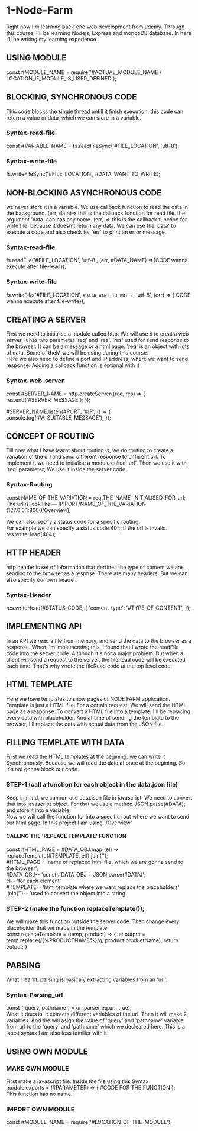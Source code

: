# 1-Node-Farm

Right now I'm learning back-end web development from udemy. Through this course, I'll be learning Nodejs, Express and mongoDB database. In here I'll be writing my learning experience

## USING MODULE

const #MODULE_NAME = require('#ACTUAL_MODULE_NAME / LOCATION_IF_MODULE_IS_USER_DEFINED');

## BLOCKING, SYNCHRONOUS CODE

This code blocks the single thread untill it finish execution. this code can return a value or data, which we can store in a variable.

### Syntax-read-file

const #VARIABLE-NAME = fs.readFileSync('#FILE_LOCATION', 'utf-8');

### Syntax-write-file

fs.writeFileSync('#FILE_LOCATION', #DATA_WANT_TO_WRITE);

## NON-BLOCKING ASYNCHRONOUS CODE

we never store it in a variable. We use callback function to read the data in the background. (err, data)=> this is the callback function for read file. the argument 'data' can has any name. (err) => this is the callback function for write file. because it doesn't return any data. We can use the 'data' to execute a code and also check for 'err' to print an error message.

### Syntax-read-file

fs.readFile('#FILE_LOCATION', 'utf-8', (err, #DATA_NAME) =>{CODE wanna execute after file-read});

### Syntax-write-file

fs.writeFile('#FILE_LOCATION', `#DATA_WANT_TO_WRITE`, 'utf-8', (err) => { CODE wanna execute after file-write});

## CREATING A SERVER

First we need to initialise a module called http. We will use it to creat a web server. It has two parameter 'req' and 'res'. 'res' used for send response to the browser. It can be a message or a html page. 'req' is an object with lots of data. Some of theM we will be using during this course.<br/>
Here we also need to define a port and IP address, where we want to send response. Adding a callback function is optional with it

### Syntax-web-server

const #SERVER_NAME = http.createServer((req, res) => {
res.end('#SERVER_MESSAGE');
});

#SERVER_NAME.listen(#PORT, '#IP', () => {
console.log('#A_SUITABLE_MESSAGE');
});

## CONCEPT OF ROUTING

Till now what I have learnt about routing is, we do routing to create a variation of the url and send different response to different url. To implement it we need to initialise a module called 'url'. Then we use it with 'req' parameter;
We use it inside the server code.

### Syntax-Routing

const NAME_OF_THE_VARIATION = req.THE_NAME_INITIALISED_FOR_url;<br/>
The url is look like — IP:PORT/NAME_OF_THE_VARIATION (127.0.0.1:8000/Overview);

We can also secify a status code for a specific routing.<br/>
For example we can specify a status code 404, if the url is invalid.
res.writeHead(404);

## HTTP HEADER

http header is set of information that derfines the type of content we are sending to the browser as a respnse. There are many headers. But we can also specify our own header.

### Syntax-Header

res.writeHead(#STATUS_CODE, {
'content-type': '#TYPE_OF_CONTENT',
});

## IMPLEMENTING API

In an API we read a file from memory, and send the data to the browser as a response.
When I'm implementing this, I found that I wrote the readFile code into the server code. Although it's not a major problem. But when a client will send a request to the server, the fileRead code will be executed each time. That's why wrote the fileRead code at the top level code.

## HTML TEMPLATE

Here we have templates to show pages of NODE FARM application. Template is just a HTML file. For a certain request, We will send the HTML page as a response. To convert a HTML file into a template, I'll be replacing every data with placeholder. And at time of sending the template to the browser, I'll replace the data with actual data from the JSON file.

## FILLING TEMPLATE WITH DATA

First we read the HTML templates at the begining. we can write it Synchronously. Because we will read the data at once at the begining. So it's not gonna block our code.

### STEP-1 (call a function for each object in the data.json file)

Keep in mind, we cannon use data.json file in javascript. We need to convert that into javascript object. For that we use a method JSON.parse(#DATA); and store it into a variable.<br/>
Now we will call the function for into a specific rout where we want to send our html page. In this project I am using '/Overview'

#### CALLING THE 'REPLACE TEMPLATE' FUNCTION

const #HTML_PAGE = #DATA_OBJ.map((el) => replaceTemplate(#TEMPLATE, el)).join('');<br/>
#HTML_PAGE-- 'name of replaced html file, which we are gonna send to the browser';<br/>
#DATA_OBJ-- 'const #DATA_OBJ = JSON.parse(#DATA)';<br/>
el-- 'for each element'<br/>
#TEMPLATE-- 'html template where we want replace the placeholders'<br/>
.join('')-- 'used to convert the object into a string'

### STEP-2 (make the function replaceTemplate());

We will make this function outside the server code. Then change every placeholder that we made in the template.<br/>
const replaceTemplate = (temp, product) => {
let output = temp.replace(/{%PRODUCTNAME%}/g, product.productName);
return output;
}

## PARSING

What I learnt, parsing is basicaly extracting variables from an 'url'.

### Syntax-Parsing_url

const { query, pathname } = url.parse(req.url, true);<br/>
What it does is, it extracts different variables of the url. Then it will make 2 variables. And the will asign the value of 'query' and 'pathname' variable from url to the 'query' and 'pathname' which we decleared here. This is a latest syntax I am also less familier with it.

## USING OWN MODULE

### MAKE OWN MODULE

First make a javascript file. Inside the file using this Syntax<br/>
module.exports = (#PARAMETER) => { #CODE FOR THE FUNCTION };<br/>
This function has no name.

### IMPORT OWN MODULE

const #MODULE_NAME = require('#LOCATION_OF_THE-MODULE');
